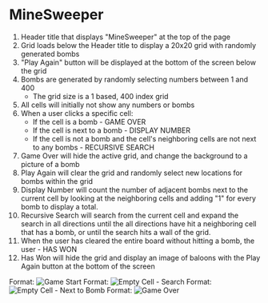 # MineSweeper

1. Header title that displays "MineSweeper" at the top of the page
2. Grid loads below the Header title to display a 20x20 grid with randomly generated bombs
3. "Play Again" button will be displayed at the bottom of the screen below the grid
4. Bombs are generated by randomly selecting numbers between 1 and 400
    * The grid size is a 1 based, 400 index grid
5. All cells will initially not show any numbers or bombs
6. When a user clicks a specific cell:
    * If the cell is a bomb - GAME OVER
    * If the cell is next to a bomb - DISPLAY NUMBER 
    * If the cell is not a bomb and the cell's neighboring cells are not next to any bombs - RECURSIVE SEARCH
7. Game Over will hide the active grid, and change the background to a picture of a bomb
8. Play Again will clear the grid and randomly select new locations for bombs within the grid
9. Display Number will count the number of adjacent bombs next to the current cell by looking at the neighboring cells and adding "1" for every bomb to display a total. 
10. Recursive Search will search from the current cell and expand the search in all directions until the all directions have hit a neighboring cell that has a bomb, or until the search hits a wall of the grid. 
11. When the user has cleared the entire board without hitting a bomb, the user - HAS WON
12. Has Won will hide the grid and display an image of baloons with the Play Again button at the bottom of the screen
  

Format: ![Game Start](https://share.icloud.com/photos/0WPz_pbbxPqwD-vixFHnfumRQ#Santa_Monica_Place)
Format: ![Empty Cell - Search](https://share.icloud.com/photos/0Y7DOVJZ3UMSd09WEPabyacHw#Santa_Monica_Place)
Format: ![Empty Cell - Next to Bomb](https://share.icloud.com/photos/0UdqIpV6LXrAGGMjCnv_IVA8w#Downtown_Santa_Monica)
Format: ![Game Over](https://share.icloud.com/photos/0PfiHEJPlKeaYSSytFxxw2zLA#Santa_Monica_Place)



